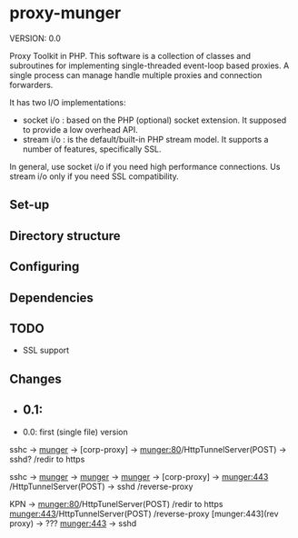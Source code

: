# proxy-munger

VERSION: 0.0

Proxy Toolkit in PHP.  This software is a collection of classes
and subroutines for implementing single-threaded event-loop based
proxies.  A single process can manage handle multiple proxies and
connection forwarders.

It has two I/O implementations:

- socket i/o : based on the PHP (optional) socket extension.  It
  supposed to provide a low overhead API.
- stream i/o : is the default/built-in PHP stream model.  It supports
  a number of features, specifically SSL.

In general, use socket i/o if you need high performance connections.
Us stream i/o only if you need SSL compatibility.

## Set-up



## Directory structure


## Configuring

## Dependencies

## TODO

* SSL support

## Changes

* 0.1:
  - 
* 0.0: first (single file) version


sshc -> [munger](httpTunnelClient,PROXY-POST) -> [corp-proxy] ->
		[munger:80](router)/HttpTunnelServer(POST) -> sshd?
			  /redir to https

sshc ->
  [munger](socket-fwd) ->
    [munger](httmTunnelClient,SSL-POST) -> 
      [munger](httpTunnelClient,CONNECT) ->
	[corp-proxy] ->
	  [munger:443](router+ssl)
	    /HttpTunnelServer(POST) -> sshd
	    /reverse-proxy	    


KPN -> [munger:80](router)/HttpTunelServer(POST)
			  /redir to https
       [munger:443](router+ssl)/HttpTunnelServer(POST)
			  /reverse-proxy
		      [munger:443](rev proxy) -> ???
		      [munger:443](proxy_tunnel) -> sshd
